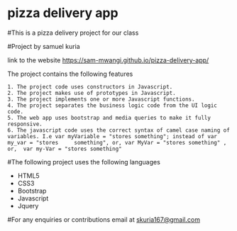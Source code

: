 # pizza delivery app
#This is a pizza delivery project for our class

#Project by samuel kuria

link to the website
https://sam-mwangi.github.io/pizza-delivery-app/



The project contains the following features

    1. The project code uses constructors in Javascript.
    2. The project makes use of prototypes in Javascript.
    3. The project implements one or more Javascript functions.
    4. The project separates the business logic code from the UI logic code.
    5. The web app uses bootstrap and media queries to make it fully responsive.
    6. The javascript code uses the correct syntax of camel case naming of variables. I.e var myVariable = "stores something"; instead of var my_var = "stores     something", or, var MyVar = "stores something" , or,  var my-Var = "stores something"
    


#The following project uses the following languages
* HTML5
* CSS3
* Bootstrap
* Javascript
* Jquery

#For any enquiries or contributions email at
      skuria167@gmail.com
      
